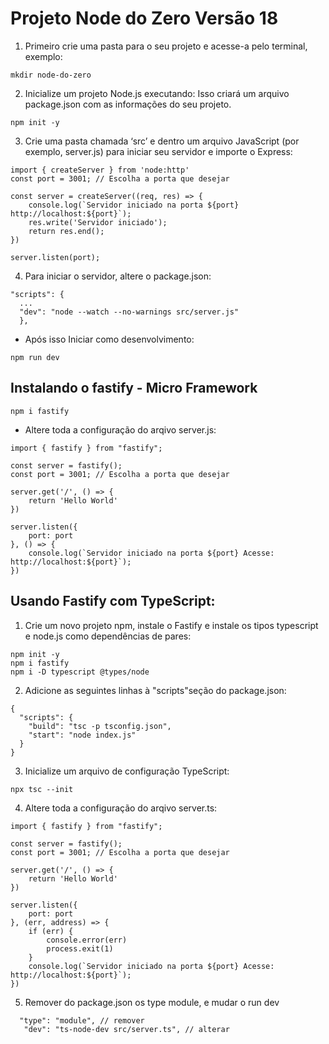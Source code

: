 # Projeto Node do Zero Versão 18 
1. Primeiro crie uma pasta para o seu projeto e acesse-a pelo terminal, exemplo:
```dos
mkdir node-do-zero
```

2. Inicialize um projeto Node.js executando:
Isso criará um arquivo package.json com as informações do seu projeto.
```npm
npm init -y
```

3. Crie uma pasta chamada ‘src’ e dentro  um arquivo JavaScript  (por exemplo, server.js) para iniciar seu servidor e importe o Express:

```
import { createServer } from 'node:http'
const port = 3001; // Escolha a porta que desejar

const server = createServer((req, res) => {
    console.log(`Servidor iniciado na porta ${port} http://localhost:${port}`);
    res.write('Servidor iniciado');
    return res.end();   
})

server.listen(port);
```

4. Para iniciar o servidor, altere o package.json:
```
"scripts": {
  ...
  "dev": "node --watch --no-warnings src/server.js"
  },
```
- Após isso Iniciar como desenvolvimento:

```npm
npm run dev
```

## Instalando o fastify - Micro Framework
```npm
npm i fastify
```

- Altere toda a configuração do arqivo server.js:
```
import { fastify } from "fastify";

const server = fastify();
const port = 3001; // Escolha a porta que desejar

server.get('/', () => {
    return 'Hello World'
})

server.listen({
    port: port
}, () => {
    console.log(`Servidor iniciado na porta ${port} Acesse: http://localhost:${port}`);
})
```

## Usando Fastify com TypeScript:
1. Crie um novo projeto npm, instale o Fastify e instale os tipos typescript e node.js como dependências de pares:
```
npm init -y
npm i fastify
npm i -D typescript @types/node
```

2. Adicione as seguintes linhas à "scripts"seção do package.json:
```
{
  "scripts": {
    "build": "tsc -p tsconfig.json",
    "start": "node index.js"
  }
}
```

3. Inicialize um arquivo de configuração TypeScript:
```
npx tsc --init
```

4. Altere toda a configuração do arqivo server.ts:
```
import { fastify } from "fastify";

const server = fastify();
const port = 3001; // Escolha a porta que desejar

server.get('/', () => {
    return 'Hello World'
})

server.listen({
    port: port
}, (err, address) => {
    if (err) {
        console.error(err)
        process.exit(1)
    }
    console.log(`Servidor iniciado na porta ${port} Acesse: http://localhost:${port}`);
})
```

5. Remover do package.json os type module, e mudar o run dev
```
  "type": "module", // remover
   "dev": "ts-node-dev src/server.ts", // alterar
```